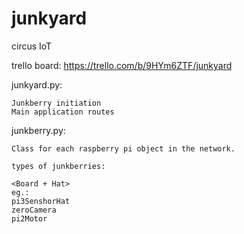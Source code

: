 # junkyard
circus IoT

trello board:
https://trello.com/b/9HYm6ZTF/junkyard

junkyard.py:
	
	Junkberry initiation
	Main application routes

junkberry.py:
	
	Class for each raspberry pi object in the network.

	types of junkberries:

	<Board + Hat>
	eg.:
	pi3SenshorHat
	zeroCamera
	pi2Motor